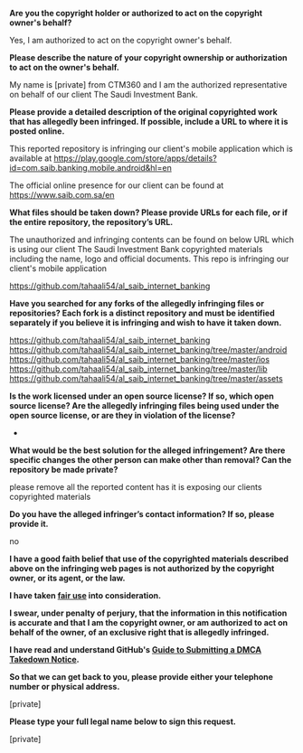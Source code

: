 **Are you the copyright holder or authorized to act on the copyright owner's behalf?**

Yes, I am authorized to act on the copyright owner's behalf.

**Please describe the nature of your copyright ownership or authorization to act on the owner's behalf.**

My name is [private] from CTM360 and I am the authorized representative on behalf of our client The Saudi Investment Bank.

**Please provide a detailed description of the original copyrighted work that has allegedly been infringed. If possible, include a URL to where it is posted online.**

This reported repository is infringing our client's mobile application which is available at https://play.google.com/store/apps/details?id=com.saib.banking.mobile.android&hl=en

The official online presence for our client can be found at https://www.saib.com.sa/en

**What files should be taken down? Please provide URLs for each file, or if the entire repository, the repository’s URL.**

The unauthorized and infringing contents can be found on below URL which is using our client The Saudi Investment Bank copyrighted materials including the name, logo and official documents. This repo is infringing our client's mobile application

https://github.com/tahaali54/al_saib_internet_banking

**Have you searched for any forks of the allegedly infringing files or repositories? Each fork is a distinct repository and must be identified separately if you believe it is infringing and wish to have it taken down.**

https://github.com/tahaali54/al_saib_internet_banking  
https://github.com/tahaali54/al_saib_internet_banking/tree/master/android  
https://github.com/tahaali54/al_saib_internet_banking/tree/master/ios  
https://github.com/tahaali54/al_saib_internet_banking/tree/master/lib  
https://github.com/tahaali54/al_saib_internet_banking/tree/master/assets  

**Is the work licensed under an open source license? If so, which open source license? Are the allegedly infringing files being used under the open source license, or are they in violation of the license?**

-

**What would be the best solution for the alleged infringement? Are there specific changes the other person can make other than removal? Can the repository be made private?**

please remove all the reported content has it is exposing our clients copyrighted materials

**Do you have the alleged infringer’s contact information? If so, please provide it.**

no

**I have a good faith belief that use of the copyrighted materials described above on the infringing web pages is not authorized by the copyright owner, or its agent, or the law.**

**I have taken <a href="https://www.lumendatabase.org/topics/22">fair use</a> into consideration.**

**I swear, under penalty of perjury, that the information in this notification is accurate and that I am the copyright owner, or am authorized to act on behalf of the owner, of an exclusive right that is allegedly infringed.**

**I have read and understand GitHub's <a href="https://help.github.com/articles/guide-to-submitting-a-dmca-takedown-notice/">Guide to Submitting a DMCA Takedown Notice</a>.**

**So that we can get back to you, please provide either your telephone number or physical address.**

[private]

**Please type your full legal name below to sign this request.**

[private]
